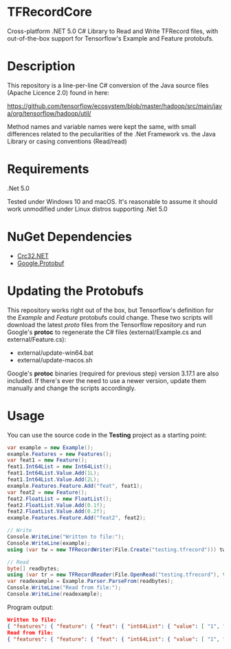 # TFRecordCore
Cross-platform .NET 5.0 C# Library to Read and Write TFRecord files, with out-of-the-box support for Tensorflow's Example and Feature protobufs.

# Description
This repository is a line-per-line C# conversion of the Java source files (Apache Licence 2.0) found in here:

https://github.com/tensorflow/ecosystem/blob/master/hadoop/src/main/java/org/tensorflow/hadoop/util/

Method names and variable names were kept the same, with small differences related to the peculiarities of the .Net Framework vs. the Java Library or casing conventions (Read/read)

# Requirements
.Net 5.0

Tested under Windows 10 and macOS. It's reasonable to assume it should work unmodified under Linux distros supporting .Net 5.0

# NuGet Dependencies
- [Crc32.NET](https://www.nuget.org/packages/Crc32.NET)
- [Google.Protobuf](https://www.nuget.org/packages/Google.Protobuf)

# Updating the Protobufs
This repository works right out of the box, but Tensorflow's definition for the *Example* and *Feature* protobufs could change.
These two scripts will download the latest *proto* files from the Tensorflow repository and run Google's **protoc** to regenerate the C# files (external/Example.cs and external/Feature.cs):
- external/update-win64.bat
- external/update-macos.sh

Google's **protoc** binaries (required for previous step) version 3.17.1 are also included. If there's ever the need to use a newer version, update them manually and change the scripts accordingly.

# Usage

You can use the source code in the **Testing** project as a starting point:

```csharp
var example = new Example();
example.Features = new Features();
var feat1 = new Feature();
feat1.Int64List = new Int64List();
feat1.Int64List.Value.Add(1L);
feat1.Int64List.Value.Add(2L);
example.Features.Feature.Add("feat", feat1);
var feat2 = new Feature();
feat2.FloatList = new FloatList();
feat2.FloatList.Value.Add(0.1f);
feat2.FloatList.Value.Add(0.2f);
example.Features.Feature.Add("feat2", feat2);

// Write
Console.WriteLine("Written to file:");
Console.WriteLine(example);
using (var tw = new TFRecordWriter(File.Create("testing.tfrecord"))) tw.Write(example);

// Read
byte[] readbytes;
using (var tr = new TFRecordReader(File.OpenRead("testing.tfrecord"), true)) readbytes = tr.Read();
var readexample = Example.Parser.ParseFrom(readbytes);
Console.WriteLine("Read from file:");
Console.WriteLine(readexample);
```

Program output:

```json
Written to file:
{ "features": { "feature": { "feat": { "int64List": { "value": [ "1", "2" ] } }, "feat2": { "floatList": { "value": [ 0.1, 0.2 ] } } } } }
Read from file:
{ "features": { "feature": { "feat": { "int64List": { "value": [ "1", "2" ] } }, "feat2": { "floatList": { "value": [ 0.1, 0.2 ] } } } } }
```
